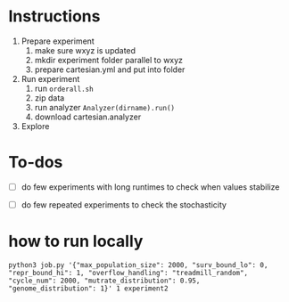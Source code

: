 # Instructions
1. Prepare experiment
   1. make sure wxyz is updated
   2. mkdir experiment folder parallel to wxyz
   3. prepare cartesian.yml and put into folder
2. Run experiment
   1. run `orderall.sh`
   2. zip data
   3. run analyzer `Analyzer(dirname).run()`
   4. download cartesian.analyzer
3. Explore


# To-dos
- [ ] do few experiments with long runtimes to check when values stabilize
- [ ] do few repeated experiments to check the stochasticity



# how to run locally
```
python3 job.py '{"max_population_size": 2000, "surv_bound_lo": 0, "repr_bound_hi": 1, "overflow_handling": "treadmill_random", "cycle_num": 2000, "mutrate_distribution": 0.95, "genome_distribution": 1}' 1 experiment2
```